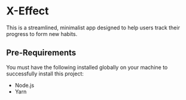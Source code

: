 # X-Effect

This is a streamlined, minimalist app designed to help users track their progress to form new habits.

## Pre-Requirements

You must have the following installed globally on your machine to successfully install this project:

- Node.js
- Yarn
